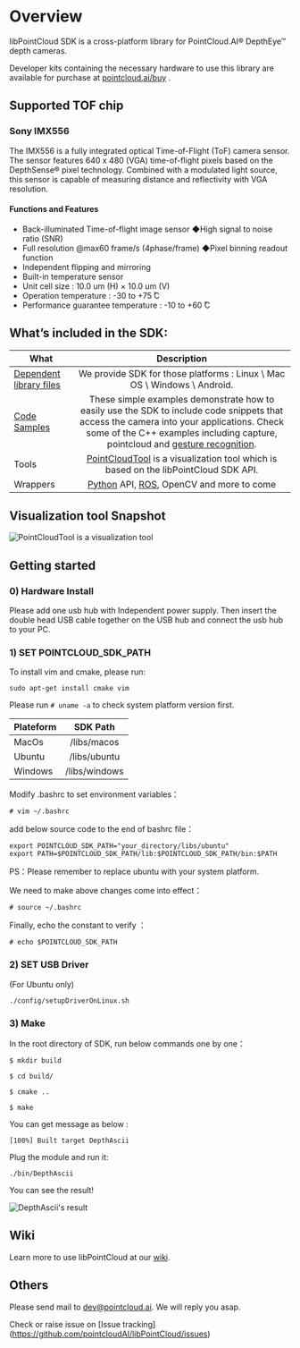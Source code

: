 # Overview

libPointCloud SDK  is a cross-platform library for PointCloud.AI® DepthEye™ depth cameras.

Developer kits containing the necessary hardware to use this library are available for purchase at 
[pointcloud.ai/buy](http://pointcloud.ai/buy) . 

## Supported TOF chip
### Sony IMX556
The IMX556 is a fully integrated optical Time-of-Flight (ToF) camera sensor. The sensor features 640 x 480 (VGA) time-of-flight pixels based on the DepthSense® pixel technology. Combined with a modulated light source, this sensor is capable of measuring distance and reflectivity with VGA resolution. 
#### Functions and Features
* Back-illuminated Time-of-flight image sensor ◆High signal to noise ratio (SNR)
* Full resolution @max60 frame/s (4phase/frame) ◆Pixel binning readout function
* Independent flipping and mirroring
* Built-in temperature sensor
* Unit cell size : 10.0 um (H) × 10.0 um (V)
* Operation temperature : -30 to +75  ̊C
* Performance guarantee temperature : -10 to +60  ̊C

## What’s included in the SDK:

|What | Description |  
|- | :-: | 
|[Dependent library files](https://github.com/pointcloudAI/libPointCloud/tree/master/libs) |We provide SDK for those platforms : Linux \ Mac OS \ Windows \ Android.|
|[Code Samples](https://github.com/pointcloudAI/libPointCloud/tree/master/examples) | These simple examples demonstrate how to easily use the SDK to include code snippets that access the camera into your applications. Check some of the C++ examples including capture, pointcloud and [gesture recognition](https://github.com/pointcloudAI/libPointCloud/tree/master/examples/DepthGesture).|
|Tools | [PointCloudTool](https://github.com/pointcloudAI/libPointCloud/tree/master/tools/PointCloudTool) is a visualization tool which is based on the libPointCloud SDK API. |
|Wrappers | [Python](https://github.com/pointcloudAI/libPointCloud/tree/master/wrappers/python) API, [ROS](https://github.com/pointcloudAI/libPointCloud/tree/master/wrappers/pointcloud_ros), OpenCV and more to come |

## Visualization tool Snapshot

![PointCloudTool is a visualization tool ](https://raw.githubusercontent.com/pointcloudAI/libPointCloud/master/doc/image/snapshotMain.jpg) 


## Getting started


### 0) Hardware Install

Please add one usb hub with Independent power supply. Then insert the double head USB cable together on the USB hub and connect the usb hub to your PC.


### 1) SET POINTCLOUD_SDK_PATH

To install vim and cmake, please run:

`sudo apt-get install cmake vim `

Please run `# uname -a` to check system platform version first.

|Plateform | SDK Path |
|- | :-: | 
|MacOs |/libs/macos|
|Ubuntu | /libs/ubuntu|
|Windows | /libs/windows|

Modify .bashrc to set environment variables：

`# vim ~/.bashrc`

add below source code to the end of bashrc file：
```
export POINTCLOUD_SDK_PATH="your_directory/libs/ubuntu"
export PATH=$POINTCLOUD_SDK_PATH/lib:$POINTCLOUD_SDK_PATH/bin:$PATH
```

PS：Please remember to replace ubuntu with your system platform.

We need to make above changes come into effect：
 
`# source ~/.bashrc`

Finally, echo the constant to verify ：

`# echo $POINTCLOUD_SDK_PATH`

### 2) SET USB Driver
(For Ubuntu only)
```
./config/setupDriverOnLinux.sh
```

### 3) Make

In the root directory of SDK, run below commands one by one：

```
$ mkdir build

$ cd build/ 

$ cmake ..

$ make 
```

You can get message as below : 

`[100%] Built target DepthAscii`

Plug the module and run it:

`./bin/DepthAscii`

You can see the result!

![DepthAscii's result](https://github.com/pointcloudAI/libPointCloud/blob/master/doc/image/snapshotAcsii.jpg)


## Wiki

Learn more to use libPointCloud at our [wiki](https://github.com/pointcloudAI/libPointCloud/wiki).

## Others

Please send mail to dev@pointcloud.ai. We will reply you asap.

Check or raise issue on [Issue tracking] (https://github.com/pointcloudAI/libPointCloud/issues)
